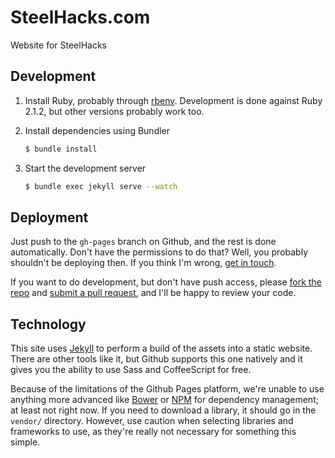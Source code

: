 SteelHacks.com
==============

Website for SteelHacks

Development
-----------

1. Install Ruby, probably through [rbenv](https://github.com/sstephenson/rbenv).  Development is done against Ruby 2.1.2, but other versions probably work too.

2. Install dependencies using Bundler

    ```bash
    $ bundle install
    ```

3. Start the development server

    ```bash
    $ bundle exec jekyll serve --watch
    ```

Deployment
----------

Just push to the `gh-pages` branch on Github, and the rest is done automatically.  Don't have the permissions to do that?  Well, you probably shouldn't be deploying then.  If you think I'm wrong, [get in touch](https://twitter.com/alexlafroscia).

If you want to do development, but don't have push access, please [fork the repo](https://help.github.com/articles/fork-a-repo/) and [submit a pull request](https://help.github.com/articles/using-pull-requests/), and I'll be happy to review your code.

Technology
----------

This site uses [Jekyll](http://jekyllrb.com) to perform a build of the assets into a static website.  There are other tools like it, but Github supports this one natively and it gives you the ability to use Sass and CoffeeScript for free.

Because of the limitations of the Github Pages platform, we're unable to use anything more advanced like [Bower](http://bower.io) or [NPM](https://www.npmjs.com) for dependency management; at least not right now.  If you need to download a library, it should go in the `vendor/` directory.  However, use caution when selecting libraries and frameworks to use, as they're really not necessary for something this simple.
